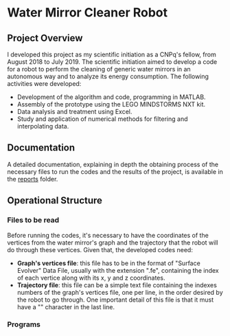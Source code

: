 # Water Mirror Cleaner Robot 

## Project Overview

I developed this project as my scientific initiation as a CNPq's fellow, from August 2018 to July 2019. The scientific initiation aimed to develop a code for a robot to perform the cleaning of generic water mirrors in an autonomous way and to analyze its energy consumption. The following activities were developed:

* Development of the algorithm and code, programming in MATLAB.
* Assembly of the prototype using the LEGO MINDSTORMS NXT kit.
* Data analysis and treatment using Excel.
* Study and application of numerical methods for filtering and interpolating data.

## Documentation

A detailed documentation, explaining in depth the obtaining process of the necessary files to run the codes and the results of the project, is available in the [reports](uol.com.br) folder. 

## Operational Structure

### Files to be read

Before running the codes, it's necessary to have the coordinates of the vertices from the water mirror's graph and the trajectory that the robot will do through these vertices. Given that, the developed codes need:

* __Graph's vertices file__: this file has to be in the format of "Surface Evolver" Data File, usually with the extension ".fe", containing the index of each vertice along with its x, y and z coordinates. 
* __Trajectory file__: this file can be a simple text file containing the indexes numbers of the graph's vertices file, one per line, in the order desired by the robot to go through. One important detail of this file is that it must have a "\" character in the last line.

### Programs 

